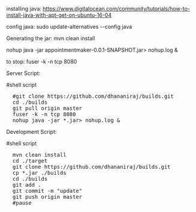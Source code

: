 installing java: https://www.digitalocean.com/community/tutorials/how-to-install-java-with-apt-get-on-ubuntu-16-04


config java: sudo update-alternatives --config java

Generating the jar:
  mvn clean install

nohup java -jar appointmentmaker-0.0.1-SNAPSHOT.jar> nohup.log &

to stop:
  fuser -k -n tcp 8080


Server Script:

#shell script
<pre>
  #git clone https://github.com/dhananiraj/builds.git
  cd ./builds
  git pull origin master
  fuser -k -n tcp 8080
  nohup java -jar *.jar> nohup.log &
</pre>

Development Script:

#shell script
<pre>
  mvn clean install
  cd ./target
  git clone https://github.com/dhananiraj/builds.git
  cp *.jar ./builds
  cd ./builds
  git add .
  git commit -m "update"
  git push origin master
  #pause
</pre>
